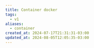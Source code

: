 ```yaml
---
title: Container docker
tags:
  - v1
aliases:
  - container
created_at: 2024-07-17T21:31:31-03:00
updated_at: 2024-08-05T12:05:35-03:00
---
```



